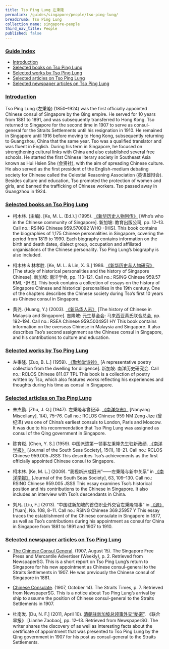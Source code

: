 ```yaml
---
title: Tso Ping Lung 左秉隆
permalink: /guides/singapore/people/tso-ping-lung/
breadcrumb: Tso Ping Lung
collection_name: singapore-people
third_nav_title: People
published: false
---
```


### <u>Guide Index</u>

* [Introduction](#introduction)
* [Selected books on Tso Ping Lung](#selected-books-on-tso-ping-lung)
* [Selected works by Tso Ping Lung](#selected-works-by-tso-ping-lung)
* [Selected articles on Tso Ping Lung](#selected-articles-on-tso-ping-lung)
* [Selected newspaper articles on Tso Ping Lung](#selected-newspaper-articles-on-tso-ping-lung)


### <u>Introduction</u>

Tso Ping Lung (左秉隆) (1850–1924) was the first officially appointed Chinese consul of Singapore by the Qing empire. He served for 10 years from 1881 to 1891, and was subsequently transferred to Hong Kong. Tso returned to Singapore for the second time in 1907 to serve as consul-general for the Straits Settlements until his resignation in 1910. He remained in Singapore until 1916 before moving to Hong Kong, subsequently returning to Guangzhou, China that the same year. Tso was a qualified translator and was fluent in English. During his term in Singapore, he focused on strengthening cultural links with China and also established several free schools. He started the first Chinese literary society in Southeast Asia known as Hui Hsien She (会贤社), with the aim of spreading Chinese culture. He also served as the first president of the English-medium debating society for Chinese called the Celestial Reasoning Association (英语雄辩会). Besides culture and education, Tso promoted the protection of women and girls, and banned the trafficking of Chinese workers. Tso passed away in Guangzhou in 1924.

 

 

### <u>Selected books on Tso Ping Lung</u>

* 柯木林. (主编). [Ke, M. L. (Ed.).] (1995). [《新华历史人物列传》](http://eservice.nlb.gov.sg/item_holding_s.aspx?bid=84500628) [Who’s who in the Chinese community of Singapore]. 新加坡: 教育出版公司, pp. 12–13.
Call no.: RSING Chinese 959.570092 WHO -\[HIS\].
This book contains the biographies of 1,175 Chinese personalities in Singapore, covering the period from 1819 to 1990. Each biography contains information on the birth and death dates, dialect group, occupation and affiliated organisations of the Chinese personality. Tso Ping Lung’s biography is also included.


* 柯木林 & 林孝胜. [Ke, M. L. & Lin, X. S.] 1986. [《新华历史与人物研究》](http://eservice.nlb.gov.sg/item_holding_s.aspx?bid=84517903) [The study of historical personalities and the history of Singapore Chinese]. 新加坡: 南洋学会, pp. 113–121.
Call no.: RSING Chinese 959.57 KML -\[HIS\].
This book contains a collection of essays on the history of Singapore Chinese and historical personalities in the 19th century. One of the chapters describes the Chinese society during Tso’s first 10 years as Chinese consul in Singapore.


* 黄尧. (Huang, Y.) (2003). [《新马华人志》](http://eservice.nlb.gov.sg/item_holding_s.aspx?bid=12290908) [The history of Chinese in Malaysia and Singapore]. 吉隆坡: 元生基金会: 马来西亚黄氏联合总会, pp. 192–194.
Call no.: RSEA Chinese 959.5004951 HY
This book contains information on the overseas Chinese in Malaysia and Singapore. It also describes Tso’s second assignment as the Chinese consul in Singapore, and his contributions to culture and education.




### <u>Selected works by Tso Ping Lung</u>

* 左秉隆. [Zuo, B. L.] (1959). [《勤勉堂诗钞》](http://eservice.nlb.gov.sg/item_holding_s.aspx?bid=84449559) [A representative poetry collection from the dwelling for diligence]. 新加坡: 南洋历史研究会.
Call no.: RCLOS Chinese 811.07 TPL
This book is a collection of poetry written by Tso, which also features works reflecting his experiences and thoughts during his time as consul in Singapore.




### <u>Selected articles on Tso Ping Lung</u>

* 朱杰勤. [Zhu, J. Q.] (1947). 左秉隆与曾纪泽. [《南洋杂志》](http://eservice.nlb.gov.sg/item_holding_s.aspx?bid=84547137) [Nanyang Miscellany], 1(4), 75–76.
Call no.: RCLOS Chinese 959 NM
Zeng Jize (曾纪泽) was one of China’s earliest consuls to London, Paris and Moscow. It was due to his recommendation that Tso Ping Lung was assigned as consul of the Qing government in Singapore.


* 陈育崧. [Chen, Y. S.] (1959). 中国派遣第一领事左秉隆先生驻新政绩. [《南洋学报》](http://eservice.nlb.gov.sg/item_holding_s.aspx?bid=84444489) [Journal of the South Seas Society], 15(1), 18–21.
Call no.: RCLOS Chinese 959.005 JSSS
This describes Tso’s achievements as the first officially appointed Chinese consul to Singapore.


* 柯木林. [Ke, M. L.] (2009). “我视新洲成旧洲”——左秉隆与新中关系” in [《南洋学报》](http://eservice.nlb.gov.sg/item_holding_s.aspx?bid=84444489) [Journal of the South Seas Society], 63, 109–130.
Call no.: RSING Chinese 959.005 JSSS
This essay examines Tso’s historical position and his contributions to the Chinese in Singapore. It also includes an interview with Tso’s descendants in China.


* 刘凡. [Liu, F.] (2013). “中国驻新加坡的首位职业外交官左秉隆领事” in [《源》](http://eservice.nlb.gov.sg/item_holding_s.aspx?bid=84511121) \[Yuan\], No. 108, 8–11.
Call no.: RSING Chinese 369.25957 Y
This essay traces the establishment of the Chinese consulate in Singapore in 1877, as well as Tso’s contributions during his appointment as consul for China in Singapore from 1881 to 1891 and 1907 to 1910.




### <u>Selected newspaper articles on Tso Ping Lung</u>

* [The Chinese Consul General](http://eresources.nlb.gov.sg/newspapers/Digitised/Article/singfreepresswk19070815-1.2.10). (1907, August 15). The Singapore Free Press and Mercantile Advertiser (Weekly), p. 2. Retrieved from NewspaperSG.
This is a short report on Tso Ping Lung’s return to Singapore for his new appointment as Chinese consul-general to the Straits Settlements in 1907. He was previously  the Chinese consul of Singapore in 1881.


* [Chinese Consulate](http://eresources.nlb.gov.sg/newspapers/Digitised/Article/straitstimes19071014-1.2.88). (1907, October 14). The Straits Times, p. 7. Retrieved from NewspaperSG.
This is a notice about Tso Ping Lung’s arrival by ship to assume the position of Chinese consul-general to the Straits Settlements in 1907.


* 杜南发. [Du, N. F.] (2011, April 10). [清朝驻新加坡总领事外交“秘密”](http://eresources.nlb.gov.sg/newspapers/Digitised/Article/lhzb20110410-1.2.32.5.1). 《联合早报》 [Lianhe Zaobao], pp. 12–13. Retrieved from NewspaperSG.
The writer shares the discovery of as well as interesting facts about the certificate of appointment that was presented to Tso Ping Lung by the Qing government in 1907 for his post as consul-general to the Straits Settlements.